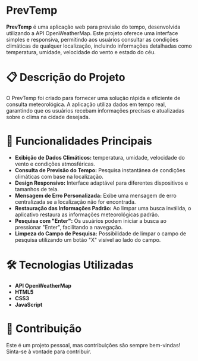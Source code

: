 # PrevTemp
**PrevTemp** é uma aplicação web para previsão do tempo, desenvolvida utilizando a API OpenWeatherMap. Este projeto oferece uma interface simples e responsiva, permitindo aos usuários consultar as condições climáticas de qualquer localização, incluindo informações detalhadas como temperatura, umidade, velocidade do vento e estado do céu.

# 📋 Descrição do Projeto
O PrevTemp foi criado para fornecer uma solução rápida e eficiente de consulta meteorológica. A aplicação utiliza dados em tempo real, garantindo que os usuários recebam informações precisas e atualizadas sobre o clima na cidade desejada.

# 🚀 Funcionalidades Principais
- **Exibição de Dados Climáticos:** temperatura, umidade, velocidade do vento e condições atmosféricas.
- **Consulta de Previsão do Tempo:** Pesquisa instantânea de condições climáticas com base na localização.
- **Design Responsivo:** Interface adaptável para diferentes dispositivos e tamanhos de tela.
- **Mensagem de Erro Personalizada:** Exibe uma mensagem de erro centralizada se a localização não for encontrada.
- **Restauração das Informações Padrão:** Ao limpar uma busca inválida, o aplicativo restaura as informações meteorológicas padrão.
- **Pesquisa com "Enter":** Os usuários podem iniciar a busca ao pressionar "Enter", facilitando a navegação.
- **Limpeza do Campo de Pesquisa:** Possibilidade de limpar o campo de pesquisa utilizando um botão "X" visível ao lado do campo.

# 🛠️ Tecnologias Utilizadas
- **API OpenWeatherMap**
- **HTML5**
- **CSS3**
- **JavaScript**

# 🤝 Contribuição
Este é um projeto pessoal, mas contribuições são sempre bem-vindas! Sinta-se à vontade para contribuir.
